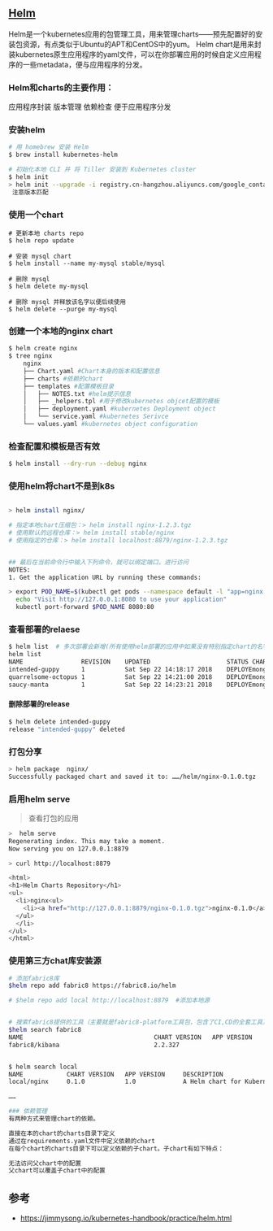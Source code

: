 ## [Helm](https://helm.sh/)
Helm是一个kubernetes应用的包管理工具，用来管理charts——预先配置好的安装包资源，有点类似于Ubuntu的APT和CentOS中的yum。
Helm chart是用来封装kubernetes原生应用程序的yaml文件，可以在你部署应用的时候自定义应用程序的一些metadata，便与应用程序的分发。

### Helm和charts的主要作用：

应用程序封装
版本管理
依赖检查
便于应用程序分发

### 安装helm
```bash
# 用 homebrew 安装 Helm
$ brew install kubernetes-helm

# 初始化本地 CLI 并 将 Tiller 安装到 Kubernetes cluster
$ helm init
> helm init --upgrade -i registry.cn-hangzhou.aliyuncs.com/google_containers/tiller:v2.10.0 --stable-repo-url https://kubernetes.oss-cn-hangzhou.aliyuncs.com/charts
 注意版本匹配

```

### 使用一个chart
```
# 更新本地 charts repo
$ helm repo update

# 安装 mysql chart
$ helm install --name my-mysql stable/mysql

# 删除 mysql
$ helm delete my-mysql

# 删除 mysql 并释放该名字以便后续使用
$ helm delete --purge my-mysql
```

### 创建一个本地的nginx chart
```bash
$ helm create nginx
$ tree nginx
    nginx
    ├── Chart.yaml #Chart本身的版本和配置信息
    ├── charts #依赖的chart
    ├── templates #配置模板目录
    │   ├── NOTES.txt #helm提示信息
    │   ├── _helpers.tpl #用于修改kubernetes objcet配置的模板
    │   ├── deployment.yaml #kubernetes Deployment object
    │   └── service.yaml #kubernetes Serivce
    └── values.yaml #kubernetes object configuration
```
### 检查配置和模板是否有效
```bash
$ helm install --dry-run --debug nginx

```

### 使用helm将chart不是到k8s
``` bash

> helm install nginx/

# 指定本地chart压缩包：> helm install nginx-1.2.3.tgz
# 使用默认的远程仓库：> helm install stable/nginx
# 使用指定的仓库：> helm install localhost:8879/nginx-1.2.3.tgz


## 最后在当前命令行中输入下列命令，就可以绑定端口。进行访问
NOTES:
1. Get the application URL by running these commands:

> export POD_NAME=$(kubectl get pods --namespace default -l "app=nginx,release=deadly-bumblebee" -o jsonpath="{.items[0].metadata.name}")
  echo "Visit http://127.0.0.1:8080 to use your application"
  kubectl port-forward $POD_NAME 8080:80


```



### 查看部署的relaese
``` bash
$ helm list  # 多次部署会新增(所有使用helm部署的应用中如果没有特别指定chart的名字都会生成一个随机的Release name)
helm list
NAME               	REVISION	UPDATED                 	STATUS CHART        	APP VERSION	NAMESPACE
intended-guppy     	1       	Sat Sep 22 14:18:17 2018	DEPLOYEmongodb-0.1.0	1.0        	default
quarrelsome-octopus	1       	Sat Sep 22 14:21:00 2018	DEPLOYEmongodb-0.1.0	1.0        	default
saucy-manta        	1       	Sat Sep 22 14:23:21 2018	DEPLOYEmongodb-0.1.0	1.0        	default
```

#### 删除部署的release
``` bash
$ helm delete intended-guppy
release "intended-guppy" deleted

```

### 打包分享
```bash
> helm package  nginx/
Successfully packaged chart and saved it to: ……/helm/nginx-0.1.0.tgz

```
###  启用helm serve
> 查看打包的应用
``` bash
>  helm serve
Regenerating index. This may take a moment.
Now serving you on 127.0.0.1:8879

> curl http://localhost:8879

<html>
<h1>Helm Charts Repository</h1>
<ul>
  <li>nginx<ul>
    <li><a href="http://127.0.0.1:8879/nginx-0.1.0.tgz">nginx-0.1.0</a></li>
  </ul>
  </li>
</ul>
</html>

```

### 使用第三方chat库安装源
```bash
# 添加fabric8库
$helm repo add fabric8 https://fabric8.io/helm

# $helm repo add local http://localhost:8879  #添加本地源


# 搜索fabric8提供的工具（主要就是fabric8-platform工具包，包含了CI,CD的全套工具）
$helm search fabric8
NAME                                    CHART VERSION   APP VERSION     DESCRIPTION
fabric8/kibana                          2.2.327                         Awesome front-end for Elasticsearch


$ helm search local
NAME            CHART VERSION   APP VERSION     DESCRIPTION
local/nginx     0.1.0           1.0             A Helm chart for Kubernetes

……

### 依赖管理
有两种方式来管理chart的依赖。

直接在本的chart的charts目录下定义
通过在requirements.yaml文件中定义依赖的chart
在每个chart的charts目录下可以定义依赖的子chart。子chart有如下特点：

无法访问父chart中的配置
父chart可以覆盖子chart中的配置

```

## 参考
 - https://jimmysong.io/kubernetes-handbook/practice/helm.html

